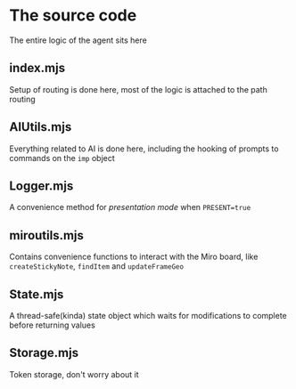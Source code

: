 # The source code
The entire logic of the agent sits here
## index.mjs
Setup of routing is done here, most of the logic is attached to the path routing
## AIUtils.mjs
Everything related to AI is done here, including the hooking of prompts to commands on the `imp` object
## Logger.mjs
A convenience method for _presentation mode_ when `PRESENT=true`
## miroutils.mjs
Contains convenience functions to interact with the Miro board, like `createStickyNote`, `findItem` and `updateFrameGeo`
## State.mjs
A thread-safe(kinda) state object which waits for modifications to complete before returning values
## Storage.mjs
Token storage, don't worry about it
